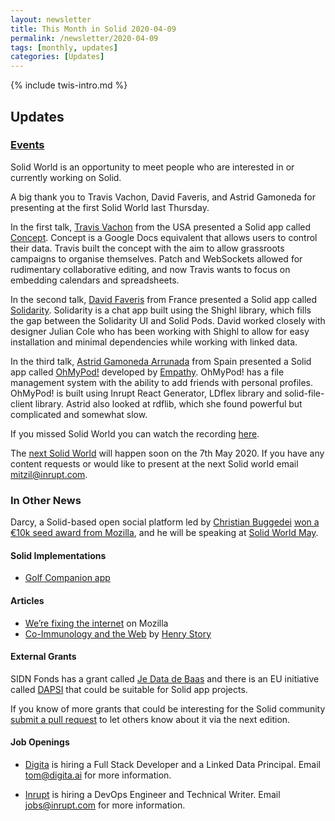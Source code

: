```yaml
---
layout: newsletter
title: This Month in Solid 2020-04-09
permalink: /newsletter/2020-04-09
tags: [monthly, updates]
categories: [Updates]
---
```

{% include twis-intro.md %}

## Updates

### [Events](https://solidproject.org/events)

Solid World is an opportunity to meet people who are interested in or currently working on Solid.

A big thank you to Travis Vachon, David Faveris, and Astrid Gamoneda for presenting at the first Solid World last Thursday. 

In the first talk, [Travis Vachon](https://github.com/travis) from the USA presented a Solid app called [Concept](https://github.com/travis/concept). Concept is a Google Docs equivalent that allows users to control their data. Travis built the concept with the aim to allow grassroots campaigns to organise themselves. Patch and WebSockets allowed for rudimentary collaborative editing, and now Travis wants to focus on embedding calendars and spreadsheets. 

In the second talk, [David Faveris](https://forum.solidproject.org/u/Smag0) from France presented a Solid app called [Solidarity](https://github.com/scenaristeur/solidarity). Solidarity is a chat app built using the Shighl library, which fills the gap between the Solidarity UI and Solid Pods. David worked closely with designer Julian Cole who has been working with Shighl to allow for easy installation and minimal dependencies while working with linked data. 

In the third talk, [Astrid Gamoneda Arrunada](https://github.com/empathyco/solid-pods-management/commits?author=astrd) from Spain presented a Solid app called [OhMyPod!](https://ohmypod.netlify.com/login)  developed by [Empathy](https://www.empathy.co/). OhMyPod! has a file management system with the ability to add friends with personal profiles. OhMyPod! is built using Inrupt React Generator, LDflex library and solid-file-client library. Astrid also looked at rdflib, which she found powerful but complicated and somewhat slow. 

If you missed Solid World you can watch the recording [here](https://vimeo.com/404963568). 

The [next Solid World](https://www.eventbrite.com/e/solid-world-tickets-101812024506?aff=erelexpmlt) will happen soon on the 7th May 2020. If you have any content requests or would like to present at the next Solid world email mitzil@inrupt.com. 

### In Other News  

Darcy, a Solid-based open social platform led by [Christian Buggedei](https://github.com/JollyOrc) [won a €10k seed award from Mozilla](https://www.patreon.com/posts/35809190), and he will be speaking at [Solid World May](https://www.eventbrite.com/e/solid-world-tickets-101812024506).

#### Solid Implementations

* [Golf Companion app](https://gca-solid.now.sh/login)

#### Articles

* [We’re fixing the internet](https://blog.mozilla.org/blog/2020/03/30/were-fixing-the-internet-join-us/) on Mozilla
* [Co-Immunology and the Web](https://medium.com/@bblfish/co-immunology-and-the-web-43379b46688e) by [Henry Story](https://medium.com/@bblfish)

#### External Grants

SIDN Fonds has a grant called [Je Data de Baas](https://www.sidnfonds.nl/nieuws/follow-up-call-je-data-de-baas) and there is an EU initiative called [DAPSI](https://dapsi.ngi.eu/) that could be suitable for Solid app projects.

If you know of more grants that could be interesting for the Solid community [submit a pull request](https://github.com/solid/solidproject.org/blob/main/_posts/newsletter/next.md) to let others know about it via the next edition.

#### Job Openings

* [Digita](https://www.digita.ai/careers) is hiring a Full Stack Developer and a Linked Data Principal. Email tom@digita.ai for more information.

* [Inrupt](https://inrupt.com/careers) is hiring a DevOps Engineer and Technical Writer. Email jobs@inrupt.com for more information.
 